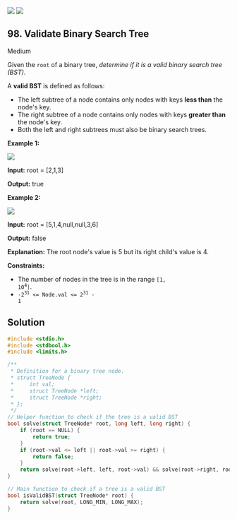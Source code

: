 [![](https://img.shields.io/github/stars/javadev/LeetCode-in-All?label=Stars&style=flat-square)](https://github.com/javadev/LeetCode-in-All)
[![](https://img.shields.io/github/forks/javadev/LeetCode-in-All?label=Fork%20me%20on%20GitHub%20&style=flat-square)](https://github.com/javadev/LeetCode-in-All/fork)

## 98\. Validate Binary Search Tree

Medium

Given the `root` of a binary tree, _determine if it is a valid binary search tree (BST)_.

A **valid BST** is defined as follows:

*   The left subtree of a node contains only nodes with keys **less than** the node's key.
*   The right subtree of a node contains only nodes with keys **greater than** the node's key.
*   Both the left and right subtrees must also be binary search trees.

**Example 1:**

![](https://assets.leetcode.com/uploads/2020/12/01/tree1.jpg)

**Input:** root = [2,1,3]

**Output:** true

**Example 2:**

![](https://assets.leetcode.com/uploads/2020/12/01/tree2.jpg)

**Input:** root = [5,1,4,null,null,3,6]

**Output:** false

**Explanation:** The root node's value is 5 but its right child's value is 4.

**Constraints:**

*   The number of nodes in the tree is in the range <code>[1, 10<sup>4</sup>]</code>.
*   <code>-2<sup>31</sup> <= Node.val <= 2<sup>31</sup> - 1</code>

## Solution

```c
#include <stdio.h>
#include <stdbool.h>
#include <limits.h>

/**
 * Definition for a binary tree node.
 * struct TreeNode {
 *     int val;
 *     struct TreeNode *left;
 *     struct TreeNode *right;
 * };
 */
// Helper function to check if the tree is a valid BST
bool solve(struct TreeNode* root, long left, long right) {
    if (root == NULL) {
        return true;
    }
    if (root->val <= left || root->val >= right) {
        return false;
    }
    return solve(root->left, left, root->val) && solve(root->right, root->val, right);
}

// Main function to check if a tree is a valid BST
bool isValidBST(struct TreeNode* root) {
    return solve(root, LONG_MIN, LONG_MAX);
}
```